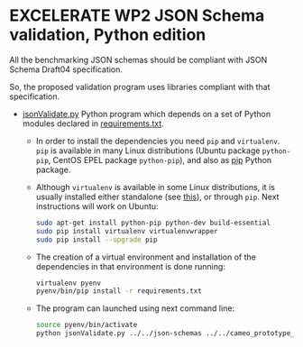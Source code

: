 # EXCELERATE WP2 JSON Schema validation, Python edition

All the benchmarking JSON schemas should be compliant with JSON Schema Draft04 specification.

So, the proposed validation program uses libraries compliant with that specification.

* [jsonValidate.py](jsonValidate.py) Python program which depends on a set of Python modules declared in [requirements.txt](requirements.txt).
	- In order to install the dependencies you need `pip` and `virtualenv`. `pip` is available in many Linux distributions (Ubuntu package `python-pip`, CentOS EPEL package `python-pip`), and also as [pip](https://pip.pypa.io/en/stable/) Python package.
	
	- Although `virtualenv` is available in some Linux distributions, it is usually installed either standalone (see [this](https://www.dabapps.com/blog/introduction-to-pip-and-virtualenv-python/)), or through `pip`. Next instructions will work on Ubuntu:
	  ```bash
	  sudo apt-get install python-pip python-dev build-essential
	  sudo pip install virtualenv virtualenvwrapper
	  sudo pip install --upgrade pip
	  ```
	
	- The creation of a virtual environment and installation of the dependencies in that environment is done running:
	  ```bash
	  virtualenv pyenv
	  pyenv/bin/pip install -r requirements.txt
	  ```
	  
	- The program can launched using next command line:
	  ```bash
	  source pyenv/bin/activate
	  python jsonValidate.py ../../json-schemas ../../cameo_prototype_data_fixed
	  ```
